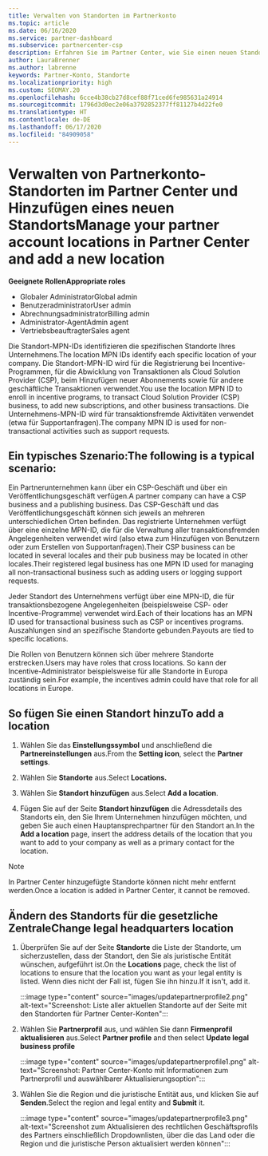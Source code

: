 ```yaml
---
title: Verwalten von Standorten im Partnerkonto
ms.topic: article
ms.date: 06/16/2020
ms.service: partner-dashboard
ms.subservice: partnercenter-csp
description: Erfahren Sie im Partner Center, wie Sie einen neuen Standort hinzufügen und wie die Standort-MPN-ID in Incentive-Programmen, CSP-Geschäftsaktionen, Abonnements und anderen Transaktionen verwendet wird.
author: LauraBrenner
ms.author: labrenne
keywords: Partner-Konto, Standorte
ms.localizationpriority: high
ms.custom: SEOMAY.20
ms.openlocfilehash: 6cce4b38cb27d8cef88f71ced6fe985631a24914
ms.sourcegitcommit: 1796d3d0ec2e06a3792852377ff81127b4d22fe0
ms.translationtype: HT
ms.contentlocale: de-DE
ms.lasthandoff: 06/17/2020
ms.locfileid: "84909058"
---
```

# <a name="manage-your-partner-account-locations-in-partner-center-and-add-a-new-location"></a><span data-ttu-id="f6858-104">Verwalten von Partnerkonto-Standorten im Partner Center und Hinzufügen eines neuen Standorts</span><span class="sxs-lookup"><span data-stu-id="f6858-104">Manage your partner account locations in Partner Center and add a new location</span></span>

<span data-ttu-id="f6858-105">**Geeignete Rollen**</span><span class="sxs-lookup"><span data-stu-id="f6858-105">**Appropriate roles**</span></span>
- <span data-ttu-id="f6858-106">Globaler Administrator</span><span class="sxs-lookup"><span data-stu-id="f6858-106">Global admin</span></span>
- <span data-ttu-id="f6858-107">Benutzeradministrator</span><span class="sxs-lookup"><span data-stu-id="f6858-107">User admin</span></span>
- <span data-ttu-id="f6858-108">Abrechnungsadministrator</span><span class="sxs-lookup"><span data-stu-id="f6858-108">Billing admin</span></span>
- <span data-ttu-id="f6858-109">Administrator-Agent</span><span class="sxs-lookup"><span data-stu-id="f6858-109">Admin agent</span></span>
- <span data-ttu-id="f6858-110">Vertriebsbeauftragter</span><span class="sxs-lookup"><span data-stu-id="f6858-110">Sales agent</span></span>

<span data-ttu-id="f6858-111">Die Standort-MPN-IDs identifizieren die spezifischen Standorte Ihres Unternehmens.</span><span class="sxs-lookup"><span data-stu-id="f6858-111">The location MPN IDs identify each specific location of your company.</span></span> <span data-ttu-id="f6858-112">Die Standort-MPN-ID wird für die Registrierung bei Incentive-Programmen, für die Abwicklung von Transaktionen als Cloud Solution Provider (CSP), beim Hinzufügen neuer Abonnements sowie für andere geschäftliche Transaktionen verwendet.</span><span class="sxs-lookup"><span data-stu-id="f6858-112">You use the location MPN ID to enroll in incentive programs, to transact Cloud Solution Provider (CSP) business, to add new subscriptions, and other business transactions.</span></span> <span data-ttu-id="f6858-113">Die Unternehmens-MPN-ID wird für transaktionsfremde Aktivitäten verwendet (etwa für Supportanfragen).</span><span class="sxs-lookup"><span data-stu-id="f6858-113">The company MPN ID is used for non-transactional activities such as support requests.</span></span>

## <a name="the-following-is-a-typical-scenario"></a><span data-ttu-id="f6858-114">Ein typisches Szenario:</span><span class="sxs-lookup"><span data-stu-id="f6858-114">The following is a typical scenario:</span></span>

<span data-ttu-id="f6858-115">Ein Partnerunternehmen kann über ein CSP-Geschäft und über ein Veröffentlichungsgeschäft verfügen.</span><span class="sxs-lookup"><span data-stu-id="f6858-115">A partner company can have a CSP business and a publishing business.</span></span> <span data-ttu-id="f6858-116">Das CSP-Geschäft und das Veröffentlichungsgeschäft können sich jeweils an mehreren unterschiedlichen Orten befinden. Das registrierte Unternehmen verfügt über eine einzelne MPN-ID, die für die Verwaltung aller transaktionsfremden Angelegenheiten verwendet wird (also etwa zum Hinzufügen von Benutzern oder zum Erstellen von Supportanfragen).</span><span class="sxs-lookup"><span data-stu-id="f6858-116">Their CSP business can be located in several locales and their pub business may be located in other locales.Their registered legal business has one MPN ID used for managing all non-transactional business such as adding users or logging support requests.</span></span>


<span data-ttu-id="f6858-117">Jeder Standort des Unternehmens verfügt über eine MPN-ID, die für transaktionsbezogene Angelegenheiten (beispielsweise CSP- oder Incentive-Programme) verwendet wird.</span><span class="sxs-lookup"><span data-stu-id="f6858-117">Each of their locations has an MPN ID used for transactional business such as CSP or incentives programs.</span></span> <span data-ttu-id="f6858-118">Auszahlungen sind an spezifische Standorte gebunden.</span><span class="sxs-lookup"><span data-stu-id="f6858-118">Payouts are tied to specific locations.</span></span>

<span data-ttu-id="f6858-119">Die Rollen von Benutzern können sich über mehrere Standorte erstrecken.</span><span class="sxs-lookup"><span data-stu-id="f6858-119">Users may have roles that cross locations.</span></span> <span data-ttu-id="f6858-120">So kann der Incentive-Administrator beispielsweise für alle Standorte in Europa zuständig sein.</span><span class="sxs-lookup"><span data-stu-id="f6858-120">For example, the incentives admin could have that role for all locations in Europe.</span></span>

## <a name="to-add-a-location"></a><span data-ttu-id="f6858-121">So fügen Sie einen Standort hinzu</span><span class="sxs-lookup"><span data-stu-id="f6858-121">To add a location</span></span>

1. <span data-ttu-id="f6858-122">Wählen Sie das **Einstellungssymbol** und anschließend die **Partnereinstellungen** aus.</span><span class="sxs-lookup"><span data-stu-id="f6858-122">From the **Setting icon**, select the **Partner settings**.</span></span>

2. <span data-ttu-id="f6858-123">Wählen Sie **Standorte** aus.</span><span class="sxs-lookup"><span data-stu-id="f6858-123">Select **Locations.**</span></span>

3. <span data-ttu-id="f6858-124">Wählen Sie **Standort hinzufügen** aus.</span><span class="sxs-lookup"><span data-stu-id="f6858-124">Select **Add a location**.</span></span>  

4. <span data-ttu-id="f6858-125">Fügen Sie auf der Seite **Standort hinzufügen** die Adressdetails des Standorts ein, den Sie Ihrem Unternehmen hinzufügen möchten, und geben Sie auch einen Hauptansprechpartner für den Standort an.</span><span class="sxs-lookup"><span data-stu-id="f6858-125">In the **Add a location** page, insert the address details of the location that you want to add to your company as well as a primary contact for the location.</span></span>

> [!NOTE]
> <span data-ttu-id="f6858-126">In Partner Center hinzugefügte Standorte können nicht mehr entfernt werden.</span><span class="sxs-lookup"><span data-stu-id="f6858-126">Once a location is added in Partner Center, it cannot be removed.</span></span>

## <a name="change-legal-headquarters-location"></a><span data-ttu-id="f6858-127">Ändern des Standorts für die gesetzliche Zentrale</span><span class="sxs-lookup"><span data-stu-id="f6858-127">Change legal headquarters location</span></span>

1. <span data-ttu-id="f6858-128">Überprüfen Sie auf der Seite **Standorte** die Liste der Standorte, um sicherzustellen, dass der Standort, den Sie als juristische Entität wünschen, aufgeführt ist.</span><span class="sxs-lookup"><span data-stu-id="f6858-128">On the **Locations** page, check the list of locations to ensure that the location you want as your legal entity is listed.</span></span> <span data-ttu-id="f6858-129">Wenn dies nicht der Fall ist, fügen Sie ihn hinzu.</span><span class="sxs-lookup"><span data-stu-id="f6858-129">If it isn't, add it.</span></span>

   :::image type="content" source="images/updatepartnerprofile2.png" alt-text="Screenshot: Liste aller aktuellen Standorte auf der Seite mit den Standorten für Partner Center-Konten":::

2. <span data-ttu-id="f6858-131">Wählen Sie **Partnerprofil** aus, und wählen Sie dann **Firmenprofil aktualisieren** aus.</span><span class="sxs-lookup"><span data-stu-id="f6858-131">Select **Partner profile** and then select **Update legal business profile**</span></span>

   :::image type="content" source="images/updatepartnerprofile1.png" alt-text="Screenshot: Partner Center-Konto mit Informationen zum Partnerprofil und auswählbarer Aktualisierungsoption":::

3. <span data-ttu-id="f6858-133">Wählen Sie die Region und die juristische Entität aus, und klicken Sie auf **Senden**.</span><span class="sxs-lookup"><span data-stu-id="f6858-133">Select the region and legal entity and **Submit** it.</span></span>

   :::image type="content" source="images/updatepartnerprofile3.png" alt-text="Screenshot zum Aktualisieren des rechtlichen Geschäftsprofils des Partners einschließlich Dropdownlisten, über die das Land oder die Region und die juristische Person aktualisiert werden können":::
